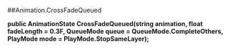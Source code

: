 ##Animation.CrossFadeQueued

**public AnimationState CrossFadeQueued(string animation, float fadeLength = 0.3F, QueueMode queue = QueueMode.CompleteOthers, PlayMode mode = PlayMode.StopSameLayer);**